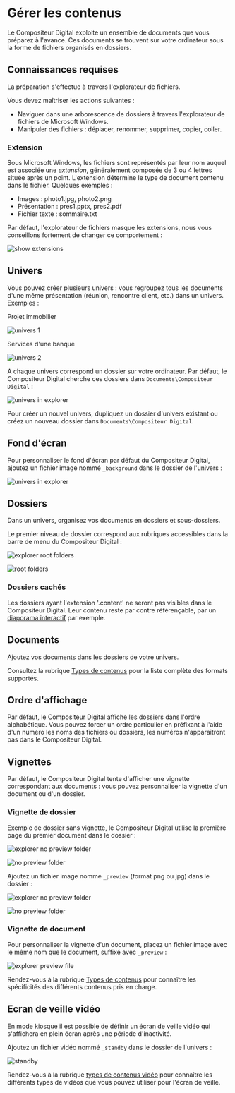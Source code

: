 ﻿# Gérer les contenus

Le Compositeur Digital exploite un ensemble de documents que vous préparez à l'avance. Ces documents se trouvent sur votre ordinateur sous la forme de fichiers organisés en dossiers.

## Connaissances requises

La préparation s'effectue à travers l'explorateur de fichiers.

Vous devez maîtriser les actions suivantes :

- Naviguer dans une arborescence de dossiers à travers l'explorateur de fichiers de Microsoft Windows.
- Manipuler des fichiers : déplacer, renommer, supprimer, copier, coller.

### Extension

Sous Microsoft Windows, les fichiers sont représentés par leur nom auquel est associée une *extension*, généralement composée de 3 ou 4 lettres située après un point. L'extension détermine le type de document contenu dans le fichier. Quelques exemples :

- Images : photo1.jpg, photo2.png
- Présentation : pres1.pptx, pres2.pdf
- Fichier texte : sommaire.txt

Par défaut, l'explorateur de fichiers masque les extensions, nous vous conseillons fortement de changer ce comportement :

![show extensions](img/show_extensions.jpg)

## Univers

Vous pouvez créer plusieurs univers : vous regroupez tous les documents d'une même présentation (réunion, rencontre client, etc.) dans un univers. Exemples :

Projet immobilier 

![univers 1](img/univers1.jpg)

Services d'une banque

![univers 2](img/univers2.jpg)

A chaque univers correspond un dossier sur votre ordinateur. Par défaut, le Compositeur Digital cherche ces dossiers dans `Documents\Compositeur Digital` :

![univers in explorer](img/explorer_univers.jpg)

Pour créer un nouvel univers, dupliquez un dossier d'univers existant ou créez un nouveau dossier dans `Documents\Compositeur Digital`.

## Fond d'écran

Pour personnaliser le fond d'écran par défaut du Compositeur Digital, ajoutez un fichier image nommé `_background` dans le dossier de l'univers :

![univers in explorer](img/explorer_background.jpg)

## Dossiers

Dans un univers, organisez vos documents en dossiers et sous-dossiers.

Le premier niveau de dossier correspond aux rubriques accessibles dans la barre de menu du Compositeur Digital :

![explorer root folders](img/explorer_root_folders.jpg)

![root folders](img/root_folders.jpg)

### <a name="contentFolder"></a> Dossiers cachés

Les dossiers ayant l'extension '.content' ne seront pas visibles dans le Compositeur Digital. 
Leur contenu reste par contre référençable,
par un [diaporama interactif](slideshow#interactive) par exemple.

## Documents

Ajoutez vos documents dans les dossiers de votre univers.

Consultez la rubrique [Types de contenus](content_types.html) pour la liste complète des formats supportés.

## Ordre d'affichage

Par défaut, le Compositeur Digital affiche les dossiers dans l'ordre alphabétique. Vous pouvez forcer un ordre particulier en préfixant à l'aide d'un numéro les noms des fichiers ou dossiers, les numéros n'apparaîtront pas dans le Compositeur Digital.

## Vignettes 

Par défaut, le Compositeur Digital tente d'afficher une vignette correspondant aux documents : vous pouvez personnaliser la vignette d'un document ou d'un dossier.

### Vignette de dossier

Exemple de dossier sans vignette, le Compositeur Digital utilise la première page du premier document dans le dossier :

![explorer no preview folder](img/explorer_nopreview_folder.jpg)

![no preview folder](img/nopreview_folder.jpg) 

Ajoutez un fichier image nommé `_preview` (format png ou jpg) dans le dossier :

![explorer no preview folder](img/explorer_preview_folder.jpg)

![no preview folder](img/preview_folder.jpg) 

### Vignette de document

Pour personnaliser la vignette d'un document, placez un fichier image avec le même nom que le document, suffixé avec `_preview` :

![explorer preview file](img/explorer_preview_file.jpg)

Rendez-vous à la rubrique [Types de contenus](content_types.html) pour connaître les spécificités des différents contenus pris en charge.

## Ecran de veille vidéo 

En mode kiosque il est possible de définir un écran de veille vidéo qui s'affichera en plein écran après une période d'inactivité.

Ajoutez un fichier vidéo nommé `_standby` dans le dossier de l'univers :

![standby](img/explorer_standby.jpg) 

Rendez-vous à la rubrique [types de contenus vidéo](video.html) pour connaître les différents types de vidéos que vous pouvez utiliser pour l'écran de veille.